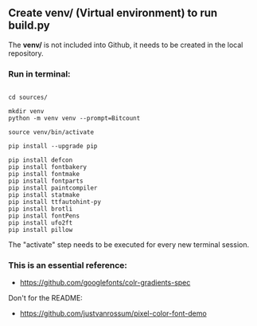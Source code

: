 ## Create venv/ (Virtual environment) to run build.py

The **venv/** is not included into Github, it needs to be created in the local repository.

### Run in terminal:

~~~

cd sources/

mkdir venv
python -m venv venv --prompt=Bitcount

source venv/bin/activate

pip install --upgrade pip

pip install defcon
pip install fontbakery
pip install fontmake
pip install fontparts
pip install paintcompiler
pip install statmake
pip install ttfautohint-py
pip install brotli
pip install fontPens
pip install ufo2ft
pip install pillow

~~~

The "activate" step needs to be executed for every new terminal session.

### This is an essential reference:

* https://github.com/googlefonts/colr-gradients-spec

Don't for the README:

* https://github.com/justvanrossum/pixel-color-font-demo



